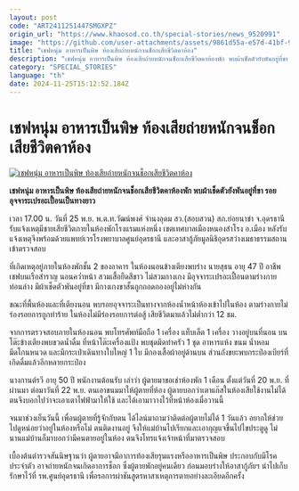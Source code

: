 ```yaml
---
layout: post
code: "ART2411251447SMGXPZ"
origin_url: "https://www.khaosod.co.th/special-stories/news_9520991"
image: "https://github.com/user-attachments/assets/9861d55a-e57d-41bf-9bbe-3281e39ccea8"
title: "เชฟหนุ่ม อาหารเป็นพิษ ท้องเสียถ่ายหนักจนช็อกเสียชีวิตคาห้อง"
description: "เชฟหนุ่ม อาหารเป็นพิษ ท้องเสียถ่ายหนักจนช็อกเสียชีวิตคาห้องพัก พบผ้าเช็ดตัวยังพันอยู่ที่ขา รอยอุจจาระเปรอะเปื้อนเป็นทางยาว"
category: "SPECIAL_STORIES"
language: "th"
date: 2024-11-25T15:12:52.184Z
---
```


# เชฟหนุ่ม อาหารเป็นพิษ ท้องเสียถ่ายหนักจนช็อกเสียชีวิตคาห้อง

[![เชฟหนุ่ม อาหารเป็นพิษ ท้องเสียถ่ายหนักจนช็อกเสียชีวิตคาห้อง](https://www.khaosod.co.th/wpapp/uploads/2024/11/udon-1.jpg "เชฟหนุ่ม อาหารเป็นพิษ ท้องเสียถ่ายหนักจนช็อกเสียชีวิตคาห้อง")](https://www.khaosod.co.th/wpapp/uploads/2024/11/udon-1.jpg)

**เชฟหนุ่ม อาหารเป็นพิษ ท้องเสียถ่ายหนักจนช็อกเสียชีวิตคาห้องพัก พบผ้าเช็ดตัวยังพันอยู่ที่ขา รอยอุจจาระเปรอะเปื้อนเป็นทางยาว**

เวลา 17.00 น. วันที่ 25 พ.ย. พ.ต.ท.วัฒน์พงศ์ จำนงอุดม สว.(สอบสวน) สภ.ย่อยนาข่า จ.อุดรธานี รับแจ้งเหตุมีชายเสียชีวิตภายในห้องพักโรงแรมแห่งหนึ่ง เขตเทศบาลเมืองหนองสำโรง อ.เมือง หลังรับแจ้งเหตุจึงพร้อมด้วยแพทย์เวรโรงพยาบาลศูนย์อุดรธานี และอาสากู้ภัยมูลนิธิอุดรสว่างเมธาธรรมสถาน เข้าตรวจสอบ

ที่เกิดเหตุอยู่ภายในห้องพักชั้น 2 ของอาคาร ในห้องนอนข้างเตียงพบร่าง นายสุธน อายุ 47 ปี อาชีพเชฟบนเรือสำราญ นอนคว่ำหน้า สวมเสื้อยืดสีขาว ไม่สวมกางเกง มีอุจจาระเปรอะเปื้อนตามร่างกายท่อนล่าง มีผ้าเช็ดตัวพันอยู่ที่ขา มีกางเกงขาสั้นถูกถอดกองอยู่ไม่ห่างกัน

ขณะที่พื้นห้องและที่เตียงนอน พบรอยอุจจาระเป็นทางจากห้องน้ำหน้าห้องเข้าไปในห้อง ตามร่างกายไม่ร่องรอยการถูกทำร้าย ในห้องไม่มีร่องรอยการต่อสู้ เสียชีวิตมาแล้วไม่ต่ำกว่า 12 ชม.

จากการตรวจสอบภายในห้องนอน พบโทรศัพท์มือถือ 1 เครื่อง แท็บเล็ต 1 เครื่อง วางอยู่บนที่นอน บนโต๊ะข้างเตียงพบขวดน้ำดื่ม ที่หน้าโต๊ะเครื่องแป้ง พบชุดมีดทำครัว 1 ชุด อาหารแห้ง ขนม น้ำหอม มีดโกนหนวด และมีกระเป๋าเดินทางใบใหญ่ 1 ใบ มีกองเสื้อผ้าอยู่ด้านบน ส่วนถังขยะพบกระป๋องเบียร์ที่เกิดดื่มแล้วอีกหลายกระป๋อง

นางกานต์รวี อายุ 50 ปี พนักงานต้อนรับ เล่าว่า ผู้ตายมาขอเช่าห้องพัก 1 เดือน ตั้งแต่วันที่ 20 พ.ย. ที่ผ่านมา ต่อมาวันที่ 22 พ.ย. ตนเอาขนมมาให้ผู้ตายที่ห้อง ผู้ตายบอกว่าเตาแก๊สในห้องเสียใช้งานไม่ได้ ตนจึงบอกไปว่าจะเอาเตาไฟฟ้ามาให้ใช้ และได้เอามาวางไว้ที่หน้าห้องเมื่อวานนี้

จนมาช่วงเย็นวันนี้ เพื่อนผู้ตายที่รู้จักกับตน ได้ไลน์มาถามว่าติดต่อผู้ตายไม่ได้ 1 วันแล้ว อยากให้ช่วยไปดูหน่อยว่าอยู่ในห้องหรือไม่ ตนติดงานอยู่ จึงให้แม่บ้านไปเรียกและเอากุญแจขึ้นไปไขประตูดู ไม่นานแม่บ้านก็มาบอกว่ามีคนตายอยู่ในห้อง ตนจึงโทรแจ้งเจ้าหน้าที่มาตรวจสอบ

เบื้องต้นตำรวจสันนิษฐานว่า ผู้ตายอาจมีอาการท้องเสียรุนแรงหรืออาหารเป็นพิษ ประกอบกับมีโรคประจำตัว อาจถ่ายหนักจนเกิดอาการช็อก ซึ่งผู้ตายพักอยู่คนเดียว ก่อนมอบร่างให้อาสากู้ภัยฯ นำไปเก็บรักษาไว้ที่ รพ.ศูนย์อุดรธานี เพื่อรอการผ่าชันสูตรหาสาเหตุการตายอย่างละเอียดอีกครั้ง
